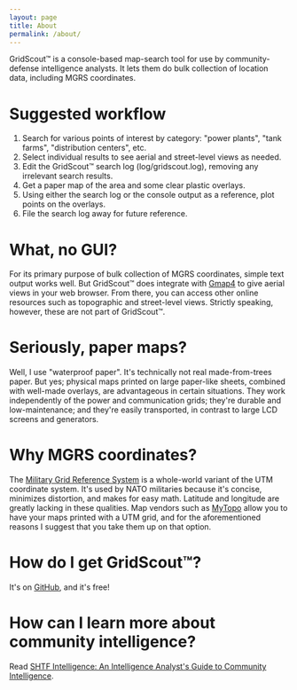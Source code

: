 ```yaml
---
layout: page
title: About
permalink: /about/
---
```


GridScout™ is a console-based map-search tool for use by community-defense
intelligence analysts. It lets them do bulk collection of location data,
including MGRS coordinates.

# Suggested workflow
1. Search for various points of interest by category: "power plants", "tank
farms", "distribution centers", etc.
2. Select individual results to see aerial and street-level views as needed.
3. Edit the GridScout™ search log (log/gridscout.log), removing any irrelevant
search results.
4. Get a paper map of the area and some clear plastic overlays.
5. Using either the search log or the console output as a reference, plot
points on the overlays.
6. File the search log away for future reference.

# What, no GUI?
For its primary purpose of bulk collection of MGRS coordinates, simple text
output works well. But GridScout™ does integrate with
[Gmap4][gmap4] to give aerial views in your web browser. From there, you can
access other online resources such as topographic and street-level views.
Strictly speaking, however, these are not part of GridScout™.

# Seriously, paper maps?
Well, I use "waterproof paper". It's technically not real made-from-trees
paper. But yes; physical maps printed on large paper-like sheets, combined with
well-made overlays, are advantageous in certain situations. They work
independently of the power and communication grids; they're durable and
low-maintenance; and they're easily transported, in contrast to large LCD
screens and generators.

# Why MGRS coordinates?
The [Military Grid Reference System][mgrs] is a whole-world variant of the
UTM coordinate system. It's used by NATO militaries because it's concise,
minimizes distortion, and makes for easy math. Latitude and longitude are
greatly lacking in these qualities. Map vendors such as [MyTopo][mytopo] allow
you to have your maps printed with a UTM grid, and for the aforementioned
reasons I suggest that you take them up on that option.

# How do I get GridScout™?
It's on [GitHub][github], and it's free!

# How can I learn more about community intelligence?
Read [SHTF Intelligence: An Intelligence Analyst's Guide to Community
Intelligence][shtf-intel].


[github]:     https://github.com/jeremyreeder/gridscout
[gmap4]:      https://mappingsupport.com/p/gmap4-free-online-topo-maps.html
[mgrs]:       https://en.wikipedia.org/wiki/Military_Grid_Reference_System
[mytopo]:     https://www.mytopo.com
[shtf-intel]: https://forwardobserver.com/product/community-intelligence-program-print-version/
